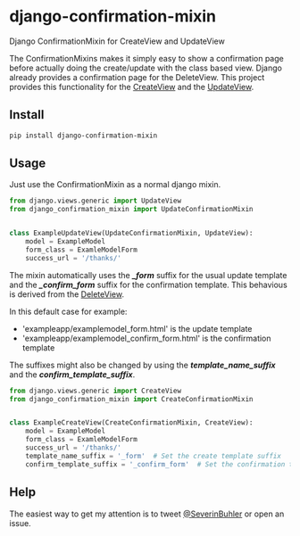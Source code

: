 # django-confirmation-mixin
Django ConfirmationMixin for CreateView and UpdateView

The ConfirmationMixins makes it simply easy to show a confirmation page before actually doing the create/update with the class based view. Django already provides a confirmation page for the DeleteView. This project provides this functionality for the [CreateView](https://docs.djangoproject.com/en/1.11/ref/class-based-views/generic-editing/#createview) and the [UpdateView](https://docs.djangoproject.com/en/1.11/ref/class-based-views/generic-editing/#updateview).

## Install

```bash
pip install django-confirmation-mixin
```

## Usage
Just use the ConfirmationMixin as a normal django mixin.
```python
from django.views.generic import UpdateView
from django_confirmation_mixin import UpdateConfirmationMixin


class ExampleUpdateView(UpdateConfirmationMixin, UpdateView):
    model = ExampleModel
    form_class = ExamleModelForm
    success_url = '/thanks/'
```
The mixin automatically uses the _**_form**_ suffix for the usual update template and the _**_confirm_form**_ suffix for the confirmation template. This behavious is derived from the [DeleteView](https://docs.djangoproject.com/en/1.11/ref/class-based-views/generic-editing/#django.views.generic.edit.DeleteView.template_name_suffix).

In this default case for example:
* 'exampleapp/examplemodel_form.html' is the update template
* 'exampleapp/examplemodel_confirm_form.html' is the confirmation template

The suffixes might also be changed by using the **_template_name_suffix_** and the **_confirm_template_suffix_**.
```python
from django.views.generic import CreateView
from django_confirmation_mixin import CreateConfirmationMixin


class ExampleCreateView(CreateConfirmationMixin, CreateView):
    model = ExampleModel
    form_class = ExamleModelForm
    success_url = '/thanks/'
    template_name_suffix = '_form'  # Set the create template suffix
    confirm_template_suffix = '_confirm_form'  # Set the confirmation template suffix
```

## Help

The easiest way to get my attention is to tweet [@SeverinBuhler](https://twitter.com/SeverinBuhler) or open an issue.
